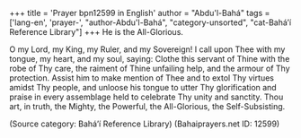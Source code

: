 +++
title = 'Prayer bpn12599 in English'
author = "Abdu'l-Bahá"
tags = ['lang-en', 'prayer-', "author-Abdu'l-Bahá", "category-unsorted", "cat-Bahá’í Reference Library"]
+++
He is the All-Glorious.

O my Lord, my King, my Ruler, and my Sovereign!  I call upon Thee with my tongue, my heart, and my soul, saying:  Clothe this servant of Thine with the robe of Thy care, the raiment of Thine unfailing help, and the armour of Thy protection.  Assist him to make mention of Thee and to extol Thy virtues amidst Thy people, and unloose his tongue to utter Thy glorification and praise in every assemblage held to celebrate Thy unity and sanctity.  Thou art, in truth, the Mighty, the Powerful, the All-Glorious, the Self-Subsisting.

(Source category: Bahá’í Reference Library)
(Bahaiprayers.net ID: 12599)
